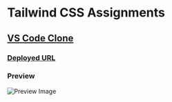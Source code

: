 # Tailwind CSS Assignments

## [VS Code Clone](./vscode-clone/)

### [Deployed URL](https://clone-vscode.netlify.app)

### Preview
![Preview Image](./vscode-clone/preview.gif)